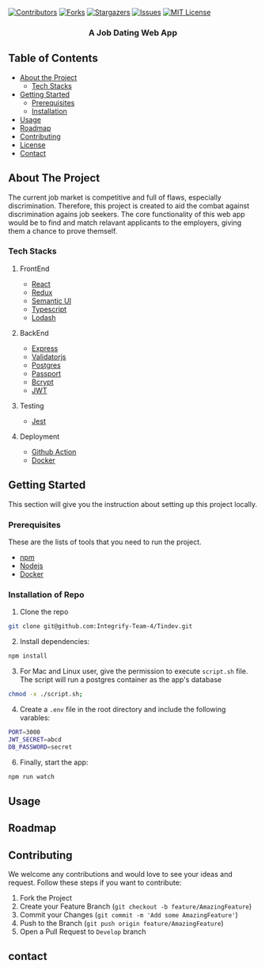 [![Contributors][contributors-shield]][contributors-url]
[![Forks][forks-shield]][forks-url]
[![Stargazers][stars-shield]][stars-url]
[![Issues][issues-shield]][issues-url]
[![MIT License][license-shield]][license-url]
  <h3 align="center">A Job Dating Web App</h3>

  <p align="center">

<!-- TABLE OF CONTENTS -->

## Table of Contents

- [About the Project](#about-the-project)
  - [Tech Stacks](#tech-stacks)
- [Getting Started](#getting-started)
  - [Prerequisites](#prerequisites)
  - [Installation](#installation)
- [Usage](#usage)
- [Roadmap](#roadmap)
- [Contributing](#contributing)
- [License](#license)
- [Contact](#contact)

<!-- ABOUT THE PROJECT -->

## About The Project

The current job market is competitive and full of flaws, especially discrimination. Therefore, this project is created to aid the combat against discrimination agains job seekers. The core functionality of this web app would be to find and match relavant applicants to the employers, giving them a chance to prove themself.

### Tech Stacks

1. FrontEnd

   - [React](https://reactjs.org)
   - [Redux](https://react-redux.js.org/)
   - [Semantic UI](https://semantic-ui.com/)
   - [Typescript](https://www.typescriptlang.org/)
   - [Lodash](https://lodash.com/)

2. BackEnd
   - [Express](https://expressjs.com/)
   - [Validatorjs](https://www.npmjs.com/package/validatorjs)
   - [Postgres](https://www.postgresql.org/)
   - [Passport](https://www.npmjs.com/package/passport)
   - [Bcrypt](https://www.npmjs.com/package/bcrypt)
   - [JWT](https://jwt.io/)
3. Testing
   - [Jest](https://jestjs.io/)
4. Deployment
   - [Github Action](https://github.com/features/actions)
   - [Docker](https://www.docker.com)

<!-- GETTING STARTED -->

## Getting Started

This section will give you the instruction about setting up this project locally.

### Prerequisites

These are the lists of tools that you need to run the project.

- [npm](https://www.npmjs.com/)
- [Nodejs](https://nodejs.org/en/)
- [Docker](https://docker.com)

### Installation of Repo

1. Clone the repo

```sh
git clone git@github.com:Integrify-Team-4/Tindev.git
```

2. Install dependencies:

```sh
npm install
```

3. For Mac and Linux user, give the permission to execute `script.sh` file. The script will run a postgres container as the app's database

```sh
chmod -x ./script.sh;
```

4. Create a `.env` file in the root directory and include the following varables:

```sh
PORT=3000
JWT_SECRET=abcd
DB_PASSWORD=secret
```

6. Finally, start the app:

```sh
npm run watch
```

<!-- USAGE EXAMPLES -->

## Usage

<!-- ROADMAP -->

## Roadmap

<!-- CONTRIBUTING -->

## Contributing

We welcome any contributions and would love to see your ideas and request. Follow these steps if you want to contribute:

1. Fork the Project
2. Create your Feature Branch (`git checkout -b feature/AmazingFeature`)
3. Commit your Changes (`git commit -m 'Add some AmazingFeature'`)
4. Push to the Branch (`git push origin feature/AmazingFeature`)
5. Open a Pull Request to `Develop` branch

<!-- LICENSE -->

<!-- CONTACT -->

## contact

<!-- ACKNOWLEDGEMENTS -->

<!-- MARKDOWN LINKS & IMAGES -->
<!-- https://www.markdownguide.org/basic-syntax/#reference-style-links -->

[contributors-shield]: https://img.shields.io/github/contributors/othneildrew/Best-README-Template.svg?style=flat-square
[contributors-url]: https://github.com/Integrify-Team-4/Tindev/graphs/contributors
[forks-shield]: https://img.shields.io/github/forks/othneildrew/Best-README-Template.svg?style=flat-square
[forks-url]: https://github.com/Integrify-Team-4/Tindev/network/members
[stars-shield]: https://img.shields.io/github/stars/othneildrew/Best-README-Template.svg?style=flat-square
[stars-url]: https://github.com/Integrify-Team-4/Tindev/stargazers
[issues-shield]: https://img.shields.io/github/issues/othneildrew/Best-README-Template.svg?style=flat-square
[issues-url]: https://github.com/Integrify-Team-4/Tindev/issues
[license-shield]: https://img.shields.io/github/license/othneildrew/Best-README-Template.svg?style=flat-square
[license-url]: https://github.com/othneildrew/Best-README-Template/blob/master/LICENSE.txt
[product-screenshot]: images/screenshot.png
